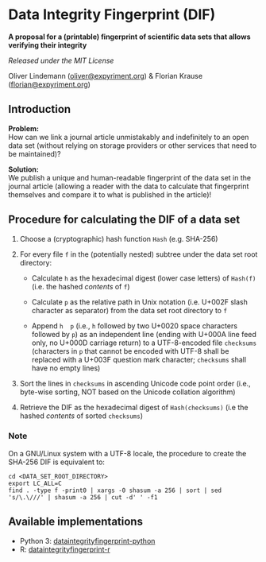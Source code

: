 Data Integrity Fingerprint (DIF)
================================

**A proposal for a (printable) fingerprint of scientific data sets that allows
verifying their integrity**

*Released under the MIT License*

Oliver Lindemann (oliver@expyriment.org) & Florian Krause (florian@expyriment.org)

Introduction
------------

**Problem:**  
How can we link a journal article unmistakably and indefinitely to an open data set (without relying on storage providers or other services that need to be maintained)?

**Solution:**  
We publish a unique and human-readable fingerprint of the data set in the journal article (allowing a reader with the data to calculate that fingerprint themselves and compare it to what is published in the article)!

Procedure for calculating the DIF of a data set
-----------------------------------------------

1. Choose a (cryptographic) hash function `Hash` (e.g. SHA-256)

2. For every file `f` in the (potentially nested) subtree under the data set root directory:

    * Calculate `h` as the hexadecimal digest (lower case letters) of `Hash(f)`
      (i.e. the hashed _contents_ of `f`)
       
    * Calculate `p` as the relative path in Unix notation (i.e. U+002F slash
      character as separator) from the data set root directory to `f`

    * Append `h  p` (i.e., `h` followed by two U+0020 space characters followed
      by `p`) as an independent line (ending with U+000A line feed only, no
      U+000D carriage return) to a UTF-8-encoded file `checksums` (characters
      in `p` that cannot be encoded with UTF-8 shall be replaced with a U+003F
      question mark character; `checksums` shall have no empty lines)

3. Sort the lines in `checksums` in ascending Unicode code point order (i.e.,
   byte-wise sorting, NOT based on the Unicode collation algorithm)

4. Retrieve the DIF as the hexadecimal digest of `Hash(checksums)` (i.e the
   hashed _contents_ of sorted `checksums`)


### Note
On a GNU/Linux system with a UTF-8 locale, the procedure to create the SHA-256 DIF is equivalent to:
```
cd <DATA_SET_ROOT_DIRECTORY>
export LC_ALL=C
find . -type f -print0 | xargs -0 shasum -a 256 | sort | sed 's/\.\///' | shasum -a 256 | cut -d' ' -f1
```

Available implementations
-------------------------

* Python 3:  [dataintegrityfingerprint-python](https://github.com/expyriment/dataintegrityfingerprint-python)
* R:  [dataintegrityfingerprint-r](https://github.com/expyriment/dataintegrityfingerprint-r)
